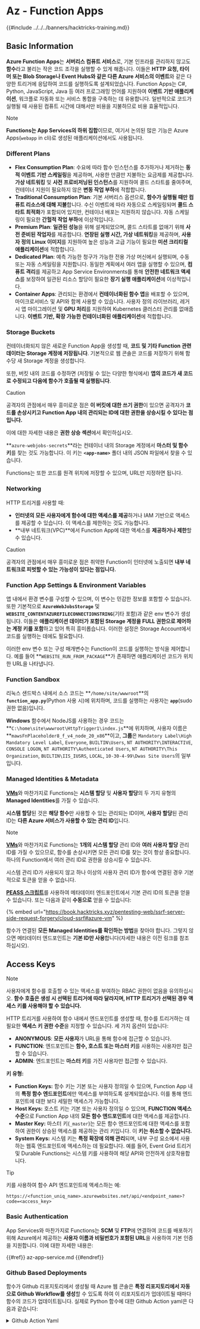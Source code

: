 # Az - Function Apps

{{#include ../../../banners/hacktricks-training.md}}

## Basic Information

**Azure Function Apps**는 **서버리스 컴퓨트 서비스**로, 기본 인프라를 관리하지 않고도 **함수**라고 불리는 작은 코드 조각을 실행할 수 있게 해줍니다. 이들은 **HTTP 요청, 타이머 또는 Blob Storage나 Event Hubs와 같은 다른 Azure 서비스의 이벤트**와 같은 다양한 트리거에 응답하여 코드를 실행하도록 설계되었습니다. Function Apps는 C#, Python, JavaScript, Java 등 여러 프로그래밍 언어를 지원하여 **이벤트 기반 애플리케이션**, 워크플로 자동화 또는 서비스 통합을 구축하는 데 유용합니다. 일반적으로 코드가 실행될 때 사용된 컴퓨트 시간에 대해서만 비용을 지불하므로 비용 효율적입니다.

> [!NOTE]
> **Functions는 App Services의 하위 집합**이므로, 여기서 논의된 많은 기능은 Azure Apps(`webapp` in cli)로 생성된 애플리케이션에서도 사용됩니다.

### Different Plans

- **Flex Consumption Plan**: 수요에 따라 함수 인스턴스를 추가하거나 제거하는 **동적 이벤트 기반 스케일링**을 제공하며, 사용한 만큼만 지불하는 요금제를 제공합니다. **가상 네트워킹** 및 **사전 프로비저닝된 인스턴스**를 지원하여 콜드 스타트를 줄여주며, 컨테이너 지원이 필요하지 않은 **변동 작업 부하**에 적합합니다.
- **Traditional Consumption Plan**: 기본 서버리스 옵션으로, **함수가 실행될 때만 컴퓨트 리소스에 대해 지불**합니다. 수신 이벤트에 따라 자동으로 스케일링되며 **콜드 스타트 최적화**가 포함되어 있지만, 컨테이너 배포는 지원하지 않습니다. 자동 스케일링이 필요한 **간헐적 작업 부하**에 이상적입니다.
- **Premium Plan**: **일관된 성능**을 위해 설계되었으며, 콜드 스타트를 없애기 위해 **사전 준비된 작업자**를 제공합니다. **연장된 실행 시간, 가상 네트워킹**을 제공하며, **사용자 정의 Linux 이미지**를 지원하여 높은 성능과 고급 기능이 필요한 **미션 크리티컬 애플리케이션**에 적합합니다.
- **Dedicated Plan**: 예측 가능한 청구가 가능한 전용 가상 머신에서 실행되며, 수동 또는 자동 스케일링을 지원합니다. 동일한 계획에서 여러 앱을 실행할 수 있으며, **컴퓨트 격리**를 제공하고 App Service Environments를 통해 **안전한 네트워크 액세스**를 보장하여 일관된 리소스 할당이 필요한 **장기 실행 애플리케이션**에 이상적입니다.
- **Container Apps**: 관리되는 환경에서 **컨테이너화된 함수 앱**을 배포할 수 있으며, 마이크로서비스 및 API와 함께 사용할 수 있습니다. 사용자 정의 라이브러리, 레거시 앱 마이그레이션 및 **GPU 처리**를 지원하여 Kubernetes 클러스터 관리를 없애줍니다. **이벤트 기반, 확장 가능한 컨테이너화된 애플리케이션**에 적합합니다.

### **Storage Buckets**

컨테이너화되지 않은 새로운 Function App을 생성할 때, **코드 및 기타 Function 관련 데이터는 Storage 계정에 저장됩니다**. 기본적으로 웹 콘솔은 코드를 저장하기 위해 함수당 새 Storage 계정을 생성합니다.

또한, 버킷 내의 코드를 수정하면 (저장될 수 있는 다양한 형식에서) **앱의 코드가 새 코드로 수정되고 다음에 함수가 호출될 때 실행됩니다**.

> [!CAUTION]
> 공격자의 관점에서 매우 흥미로운 점은 **이 버킷에 대한 쓰기 권한**이 있으면 공격자가 **코드를 손상시키고 Function App 내의 관리되는 ID에 대한 권한을 상승시킬 수 있다는 점입니다.**
>
> 이에 대한 자세한 내용은 **권한 상승 섹션**에서 확인하십시오.

**`azure-webjobs-secrets`**라는 컨테이너 내의 Storage 계정에서 **마스터 및 함수 키**를 찾는 것도 가능합니다. 이 키는 **`<app-name>`** 폴더 내의 JSON 파일에서 찾을 수 있습니다.

Functions는 또한 코드를 원격 위치에 저장할 수 있으며, URL만 지정하면 됩니다.

### Networking

HTTP 트리거를 사용할 때:

- **인터넷의 모든 사용자에게 함수에 대한 액세스를 제공**하거나 IAM 기반으로 액세스를 제공할 수 있습니다. 이 액세스를 제한하는 것도 가능합니다.
- **내부 네트워크(VPC)**에서 Function App에 대한 액세스를 **제공하거나 제한**할 수 있습니다.

> [!CAUTION]
> 공격자의 관점에서 매우 흥미로운 점은 취약한 Function이 인터넷에 노출되면 **내부 네트워크로 피벗할 수 있는 가능성이 있다는 점입니다.**

### **Function App Settings & Environment Variables**

앱 내에서 환경 변수를 구성할 수 있으며, 이 변수는 민감한 정보를 포함할 수 있습니다. 또한 기본적으로 **`AzureWebJobsStorage`** 및 **`WEBSITE_CONTENTAZUREFILECONNECTIONSTRING`**(기타 포함)과 같은 env 변수가 생성됩니다. 이들은 **애플리케이션 데이터가 포함된 Storage 계정을 FULL 권한으로 제어하는 계정 키를 포함**하고 있어 특히 흥미롭습니다. 이러한 설정은 Storage Account에서 코드를 실행하는 데에도 필요합니다.

이러한 env 변수 또는 구성 매개변수는 Function이 코드를 실행하는 방식을 제어합니다. 예를 들어 **`WEBSITE_RUN_FROM_PACKAGE`**가 존재하면 애플리케이션 코드가 위치한 URL을 나타냅니다.

### **Function Sandbox**

리눅스 샌드박스 내에서 소스 코드는 **`/home/site/wwwroot`**의 **`function_app.py`**(Python 사용 시)에 위치하며, 코드를 실행하는 사용자는 **`app`**(sudo 권한 없음)입니다.

**Windows** 함수에서 NodeJS를 사용하는 경우 코드는 **`C:\home\site\wwwroot\HttpTrigger1\index.js`**에 위치하며, 사용자 이름은 **`mawsFnPlaceholder8_f_v4_node_20_x86`**이고, **그룹**은 `Mandatory Label\High Mandatory Level Label`, `Everyone`, `BUILTIN\Users`, `NT AUTHORITY\INTERACTIVE`, `CONSOLE LOGON`, `NT AUTHORITY\Authenticated Users`, `NT AUTHORITY\This Organization`, `BUILTIN\IIS_IUSRS`, `LOCAL`, `10-30-4-99\Dwas Site Users`의 일부입니다.

### **Managed Identities & Metadata**

[**VMs**](vms/)와 마찬가지로 Functions는 **시스템 할당** 및 **사용자 할당**의 두 가지 유형의 **Managed Identities**를 가질 수 있습니다.

**시스템 할당**된 것은 **해당 함수**만 사용할 수 있는 관리되는 ID이며, **사용자 할당**된 관리 ID는 **다른 Azure 서비스가 사용할 수 있는 관리 ID**입니다.

> [!NOTE]
> [**VMs**](vms/)와 마찬가지로 Functions는 **1개의 시스템 할당** 관리 ID와 **여러 사용자 할당** 관리 ID를 가질 수 있으므로, 함수를 손상시키면 모든 관리 ID를 찾는 것이 항상 중요합니다. 하나의 Function에서 여러 관리 ID로 권한을 상승시킬 수 있습니다.
>
> 시스템 관리 ID가 사용되지 않고 하나 이상의 사용자 관리 ID가 함수에 연결된 경우 기본적으로 토큰을 얻을 수 없습니다.

[**PEASS 스크립트**](https://github.com/peass-ng/PEASS-ng)를 사용하여 메타데이터 엔드포인트에서 기본 관리 ID의 토큰을 얻을 수 있습니다. 또는 다음과 같이 **수동으로** 얻을 수 있습니다:

{% embed url="https://book.hacktricks.xyz/pentesting-web/ssrf-server-side-request-forgery/cloud-ssrf#azure-vm" %}

함수가 연결된 **모든 Managed Identities를 확인하는 방법**을 찾아야 합니다. 그렇지 않으면 메타데이터 엔드포인트는 **기본 ID만 사용**합니다(자세한 내용은 이전 링크를 참조하십시오).

## Access Keys

> [!NOTE]
> 사용자에게 함수를 호출할 수 있는 액세스를 부여하는 RBAC 권한이 없음을 유의하십시오. **함수 호출은 생성 시 선택된 트리거에 따라 달라지며, HTTP 트리거가 선택된 경우 **액세스 키**를 사용해야 할 수 있습니다.**

HTTP 트리거를 사용하여 함수 내에서 엔드포인트를 생성할 때, 함수를 트리거하는 데 필요한 **액세스 키 권한 수준**을 지정할 수 있습니다. 세 가지 옵션이 있습니다:

- **ANONYMOUS**: **모든 사용자**가 URL을 통해 함수에 접근할 수 있습니다.
- **FUNCTION**: 엔드포인트는 **함수, 호스트 또는 마스터 키**를 사용하는 사용자만 접근할 수 있습니다.
- **ADMIN**: 엔드포인트는 **마스터 키**를 가진 사용자만 접근할 수 있습니다.

**키 유형:**

- **Function Keys:** 함수 키는 기본 또는 사용자 정의일 수 있으며, Function App 내의 **특정 함수 엔드포인트**에만 액세스를 부여하도록 설계되었습니다. 이를 통해 엔드포인트에 대한 보다 세밀한 액세스가 가능합니다.
- **Host Keys:** 호스트 키는 기본 또는 사용자 정의일 수 있으며, **FUNCTION 액세스 수준**으로 Function App 내의 **모든 함수 엔드포인트**에 대한 액세스를 제공합니다.
- **Master Key:** 마스터 키(`_master`)는 모든 함수 엔드포인트에 대한 액세스를 포함하여 권한이 상승된 액세스를 제공하는 관리 키입니다. 이 **키는 취소할 수 없습니다.**
- **System Keys:** 시스템 키는 **특정 확장에 의해 관리**되며, 내부 구성 요소에서 사용하는 웹훅 엔드포인트에 액세스하는 데 필요합니다. 예를 들어, Event Grid 트리거 및 Durable Functions는 시스템 키를 사용하여 해당 API와 안전하게 상호작용합니다.

> [!TIP]
> 키를 사용하여 함수 API 엔드포인트에 액세스하는 예:
>
> `https://<function_uniq_name>.azurewebsites.net/api/<endpoint_name>?code=<access_key>`

### Basic Authentication

App Services와 마찬가지로 Functions는 **SCM** 및 **FTP**에 연결하여 코드를 배포하기 위해 Azure에서 제공하는 **사용자 이름과 비밀번호가 포함된 URL**을 사용하여 기본 인증을 지원합니다. 이에 대한 자세한 내용은:

{{#ref}}
az-app-service.md
{{#endref}}

### Github Based Deployments

함수가 Github 리포지토리에서 생성될 때 Azure 웹 콘솔은 **특정 리포지토리에서 자동으로 Github Workflow를 생성**할 수 있도록 하여 이 리포지토리가 업데이트될 때마다 함수의 코드가 업데이트됩니다. 실제로 Python 함수에 대한 Github Action yaml은 다음과 같습니다:

<details>

<summary>Github Action Yaml</summary>
```yaml
# Docs for the Azure Web Apps Deploy action: https://github.com/azure/functions-action
# More GitHub Actions for Azure: https://github.com/Azure/actions
# More info on Python, GitHub Actions, and Azure Functions: https://aka.ms/python-webapps-actions

name: Build and deploy Python project to Azure Function App - funcGithub

on:
push:
branches:
- main
workflow_dispatch:

env:
AZURE_FUNCTIONAPP_PACKAGE_PATH: "." # set this to the path to your web app project, defaults to the repository root
PYTHON_VERSION: "3.11" # set this to the python version to use (supports 3.6, 3.7, 3.8)

jobs:
build:
runs-on: ubuntu-latest
steps:
- name: Checkout repository
uses: actions/checkout@v4

- name: Setup Python version
uses: actions/setup-python@v5
with:
python-version: ${{ env.PYTHON_VERSION }}

- name: Create and start virtual environment
run: |
python -m venv venv
source venv/bin/activate

- name: Install dependencies
run: pip install -r requirements.txt

# Optional: Add step to run tests here

- name: Zip artifact for deployment
run: zip release.zip ./* -r

- name: Upload artifact for deployment job
uses: actions/upload-artifact@v4
with:
name: python-app
path: |
release.zip
!venv/

deploy:
runs-on: ubuntu-latest
needs: build

permissions:
id-token: write #This is required for requesting the JWT

steps:
- name: Download artifact from build job
uses: actions/download-artifact@v4
with:
name: python-app

- name: Unzip artifact for deployment
run: unzip release.zip

- name: Login to Azure
uses: azure/login@v2
with:
client-id: ${{ secrets.AZUREAPPSERVICE_CLIENTID_6C3396368D954957BC58E4C788D37FD1 }}
tenant-id: ${{ secrets.AZUREAPPSERVICE_TENANTID_7E50AEF6222E4C3DA9272D27FB169CCD }}
subscription-id: ${{ secrets.AZUREAPPSERVICE_SUBSCRIPTIONID_905358F484A74277BDC20978459F26F4 }}

- name: "Deploy to Azure Functions"
uses: Azure/functions-action@v1
id: deploy-to-function
with:
app-name: "funcGithub"
slot-name: "Production"
package: ${{ env.AZURE_FUNCTIONAPP_PACKAGE_PATH }}
```
</details>

또한, **Managed Identity**가 생성되어 리포지토리의 Github Action이 이를 사용하여 Azure에 로그인할 수 있습니다. 이는 **Managed Identity**에 대해 연합 자격 증명을 생성하여 **Issuer** `https://token.actions.githubusercontent.com`와 **Subject Identifier** `repo:<org-name>/<repo-name>:ref:refs/heads/<branch-name>`를 허용함으로써 이루어집니다.

> [!CAUTION]
> 따라서 해당 리포지토리를 손상시키는 사람은 기능과 이에 연결된 Managed Identities를 손상시킬 수 있습니다.

### 컨테이너 기반 배포

모든 요금제가 컨테이너 배포를 허용하는 것은 아니지만, 허용하는 요금제의 경우 구성에는 컨테이너의 URL이 포함됩니다. API에서 **`linuxFxVersion`** 설정은 `DOCKER|mcr.microsoft.com/...`와 같은 형태를 가질 것이며, 웹 콘솔에서는 구성에 **이미지 설정**이 표시됩니다.

또한, **소스 코드는 함수와 관련된 스토리지** 계정에 저장되지 않습니다. 필요하지 않기 때문입니다.

## 열거
```bash
# List all the functions
az functionapp list

# Get info of 1 funciton (although in the list you already get this info)
az functionapp show --name <app-name> --resource-group <res-group>
## If "linuxFxVersion" has something like: "DOCKER|mcr.microsoft.com/..."
## This is using a container

# Get details about the source of the function code
az functionapp deployment source show \
--name <app-name> \
--resource-group <res-group>
## If error like "This is currently not supported."
## Then, this is probalby using a container

# Get more info if a container is being used
az functionapp config container show \
--name <name> \
--resource-group <res-group>

# Get settings (and privesc to the sorage account)
az functionapp config appsettings list --name <app-name> --resource-group <res-group>

# Check if a domain was assigned to a function app
az functionapp config hostname list --webapp-name <app-name> --resource-group <res-group>

# Get SSL certificates
az functionapp config ssl list --resource-group <res-group>

# Get network restrictions
az functionapp config access-restriction show --name <app-name> --resource-group <res-group>

# Get more info about a function (invoke_url_template is the URL to invoke and script_href allows to see the code)
az rest --method GET \
--url "https://management.azure.com/subscriptions/<subscription>/resourceGroups/<res-group>/providers/Microsoft.Web/sites/<app-name>/functions?api-version=2024-04-01"

# Get source code with Master Key of the function
curl "<script_href>?code=<master-key>"
## Python example
curl "https://newfuncttest123.azurewebsites.net/admin/vfs/home/site/wwwroot/function_app.py?code=<master-key>" -v

# Get source code
az rest --url "https://management.azure.com/<subscription>/resourceGroups/<res-group>/providers/Microsoft.Web/sites/<app-name>/hostruntime/admin/vfs/function_app.py?relativePath=1&api-version=2022-03-01"
```
## 권한 상승

{{#ref}}
../az-privilege-escalation/az-functions-app-privesc.md
{{#endref}}

## 참조

- [https://learn.microsoft.com/en-us/azure/azure-functions/functions-openapi-definition](https://learn.microsoft.com/en-us/azure/azure-functions/functions-openapi-definition)

{{#include ../../../banners/hacktricks-training.md}}
